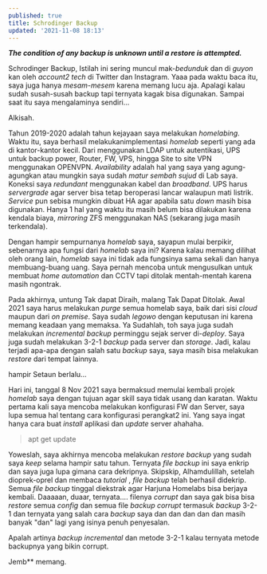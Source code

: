 ```yaml
---
published: true
title: Schrodinger Backup
updated: '2021-11-08 18:13'
---
```


_**The condition of any backup is unknown until a restore is attempted.**_

Schrodinger Backup, Istilah ini sering muncul mak-_bedunduk_ dan di _guyon_ kan oleh _account2_ _tech_ di Twitter dan Instagram. Yaaa pada waktu baca itu, saya juga hanya _mesam-mesem_ karena memang lucu aja. Apalagi kalau sudah susah-susah backup tapi ternyata kagak bisa digunakan. Sampai saat itu saya mengalaminya sendiri...

Alkisah.

Tahun 2019-2020 adalah tahun kejayaan saya melakukan _homelabing_. Waktu itu, saya berhasil melakukanimplementasi _homelab_ seperti yang ada di kantor-kantor kecil. Dari menggunakan LDAP untuk autentikasi, UPS untuk backup power, Router, FW, VPS, hingga Site to site VPN menggunakan OPENVPN. _Availability_ adalah hal yang saya yang agung-agungkan atau mungkin saya sudah _matur sembah sujud_ di Lab saya. Koneksi saya _redundant_ menggunakan kabel dan _broadband_. UPS harus _servergrade_ agar server bisa tetap beroperasi lancar walaupun mati listrik. _Service_ pun sebisa mungkin dibuat HA agar apabila satu _down_ masih bisa digunakan. 
Hanya 1 hal yang waktu itu masih belum bisa dilakukan karena kendala biaya, _mirroring_ ZFS menggunakan NAS (sekarang juga masih terkendala). 

Dengan hampir sempurnanya _homelab_ saya, sayapun mulai berpikir, sebenarnya apa fungsi dari _homelab_ saya ini? Karena kalau memang dilihat oleh orang lain, _homelab_ saya ini tidak ada fungsinya sama sekali dan hanya membuang-buang uang. Saya pernah mencoba untuk mengusulkan untuk membuat _home_ _automation_ dan CCTV tapi ditolak mentah-mentah karena masih ngontrak. 

Pada akhirnya, untung Tak dapat Diraih, malang Tak Dapat Ditolak. Awal 2021 saya harus melakukan _purge_ semua homelab saya, baik dari sisi _cloud_ maupun dari _on premise_. Saya sudah _legowo_ dengan keputusan ini karena memang keadaan yang memaksa. Ya Sudahlah, toh saya juga sudah melakukan _incremental_ _backup_ perminggu sejak server di-_deploy_. Saya juga sudah melakukan 3-2-1 _backup_ pada server dan _storage_. Jadi, kalau terjadi apa-apa dengan salah satu _backup_ saya, saya masih bisa melakukan _restore_ dari tempat lainnya.

hampir Setaun berlalu...

Hari ini, tanggal 8 Nov 2021 saya bermaksud memulai kembali projek _homelab_ saya dengan tujuan agar skill saya tidak usang dan karatan. Waktu pertama kali saya mencoba melakukan konfigurasi FW dan Server, saya lupa semua hal tentang cara konfigurasi perangkat2 ini. Yang saya ingat hanya cara buat _install_ aplikasi dan _update_ server ahahaha. 

> apt get update

Yoweslah, saya akhirnya mencoba melakukan _restore backup_ yang sudah saya _keep_ selama hampir satu tahun. Ternyata _file_ _backup_ ini saya enkrip dan saya juga lupa gimana cara dekripnya. Skipskip, Alhamdulillah, setelah dioprek-oprel dan membaca _tutorial_ , _file backup_ telah berhasil didekrip. Semua _file backup_ tinggal diekstrak agar Harjuna Homelabs bisa berjaya kembali. Daaaaan, duaar,  ternyata.... filenya _corrupt_ dan saya gak bisa bisa _restore_ semua _config_ dan semua file _backup corrupt_ termasuk _backup_ 3-2-1 dan ternyata yang salah cara _backup_ saya dan dan dan dan dan masih banyak "dan" lagi yang isinya penuh penyesalan. 

Apalah artinya _backup_ _incremental_ dan metode 3-2-1 kalau ternyata metode backupnya yang bikin corrupt.

Jemb** memang.
